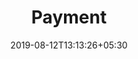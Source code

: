 ---
title: "Payment"
date: 2019-08-12T13:13:26+05:30
type: "credit-report/share/proprietorship"
layout: "payment-new"

currentinfo: 'completed'
currentpayment: 'incomplete'
currentkyc: ''
currentreport: ''
companyname: 'Dimension Engineers'

loggedin: true
progressBar: false
reportinfo: true
reportnew: true
---